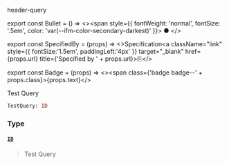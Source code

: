 header-query


export const Bullet = () => <><span style={{ fontWeight: 'normal', fontSize: '.5em', color: 'var(--ifm-color-secondary-darkest)' }}>&nbsp;●&nbsp;</span></>

export const SpecifiedBy = (props) => <>Specification<a className="link" style={{ fontSize:'1.5em', paddingLeft:'4px' }} target="_blank" href={props.url} title={'Specified by ' + props.url}>⎘</a></>

export const Badge = (props) => <><span class={'badge badge--' + props.class}>{props.text}</span></>


Test Query

```graphql
TestQuery: ID
```


### Type

#### [`ID`](#) 
> Test Query
> 





